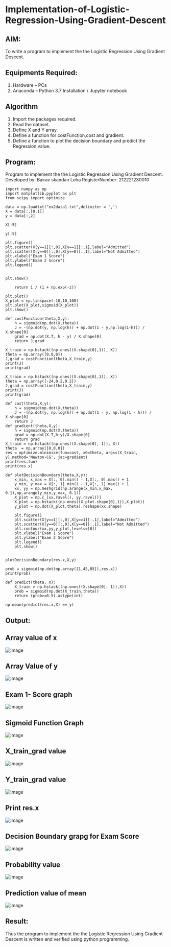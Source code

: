 # Implementation-of-Logistic-Regression-Using-Gradient-Descent

## AIM:
To write a program to implement the the Logistic Regression Using Gradient Descent.

## Equipments Required:
1. Hardware – PCs
2. Anaconda – Python 3.7 Installation / Jupyter notebook

## Algorithm
1. Import the packages required.
2. Read the dataset.
3. Define X and Y array.
4. Define a function for costFunction,cost and gradient.
5. Define a function to plot the decision boundary and predict the Regression value.
## Program:


Program to implement the the Logistic Regression Using Gradient Descent.
Developed by: Bairav skandan Loha
RegisterNumber: 212221230010
~~~
import numpy as np
import matplotlib.pyplot as plt
from scipy import optimize

data = np.loadtxt("ex2data1.txt",delimiter = ',')
X = data[:,[0,1]]
y = data[:,2]

X[:5]

y[:5]

plt.figure()
plt.scatter(X[y==1][:,0],X[y==1][:,1],label="Admitted")
plt.scatter(X[y==0][:,0],X[y==0][:,1],label="Not Admitted")
plt.xlabel("Exam 1 Score")
plt.ylabel("Exam 2 Score")
plt.legend()


plt.show()

    return 1 / (1 + np.exp(-z))
    
plt.plot()
X_plot = np.linspace(-10,10,100)
plt.plot(X_plot,sigmoid(X_plot))
plt.show()

def costFunction(theta,X,y):
    h = sigmoid(np.dot(X,theta))
    J = -(np.dot(y, np.log(h)) + np.dot(1 - y,np.log(1-h))) / X.shape[0]
    grad = np.dot(X.T, h - y) / X.shape[0]
    return J,grad
    
X_train = np.hstack((np.ones((X.shape[0],1)), X))
theta = np.array([0,0,0])
J,grad = costFunction(theta,X_train,y)
print(J)
print(grad)

X_train = np.hstack((np.ones((X.shape[0],1)), X))
theta = np.array([-24,0.2,0.2])
J,grad = costFunction(theta,X_train,y)
print(J)
print(grad)

def cost(theta,X,y):
    h = sigmoid(np.dot(X,theta))
    J = -(np.dot(y, np.log(h)) + np.dot(1 - y, np.log(1 - h))) / X.shape[0]
    return J
def gradient(theta,X,y):
    h = sigmoid(np.dot(X,theta))
    grad = np.dot(X.T,h-y)/X.shape[0]
    return grad
X_train = np.hstack((np.ones((X.shape[0], 1)), X))
theta  = np.array([0,0,0])
res = optimize.minimize(fun=cost, x0=theta, args=(X_train, y),method='Newton-CG', jac=gradient)
print(res.fun)
print(res.x)

def plotDecisionBoundary(theta,X,y):
    x_min, x_max = X[:, 0].min() - 1,X[:, 0].max() + 1
    y_min, y_max = X[:, 1].min() - 1,X[:, 1].max() + 1
    xx, yy = np.meshgrid(np.arange(x_min,x_max, 0.1),np.arange(y_min,y_max, 0.1))
    X_plot = np.c_[xx.ravel(), yy.ravel()]
    X_plot = np.hstack((np.ones((X_plot.shape[0],1)),X_plot))
    y_plot = np.dot(X_plot,theta).reshape(xx.shape)
    
    plt.figure()
    plt.scatter(X[y==1][:,0],X[y==1][:,1],label="Admitted")
    plt.scatter(X[y==0][:,0],X[y==0][:,1],label="Not Admitted")
    plt.contour(xx,yy,y_plot,levels=[0])
    plt.xlabel("Exam 1 Score")
    plt.ylabel("Exam 2 Score")
    plt.legend()
    plt.show()


plotDecisionBoundary(res.x,X,y)

prob = sigmoid(np.dot(np.array([1,45,85]),res.x))
print(prob)

def predict(theta, X):
    X_train = np.hstack((np.ones((X.shape[0], 1)),X))
    prob = sigmoid(np.dot(X_train,theta))
    return (prob>=0.5).astype(int)
    
np.mean(predict(res.x,X) == y)
~~~
## Output:

## Array value of x

![image](https://user-images.githubusercontent.com/95198708/234183968-c85d8559-54b9-435c-a834-2f839eb78af7.png)

## Array Value of y

![image](https://user-images.githubusercontent.com/95198708/234184044-1b6da0ea-807d-4e7c-879d-e8a72ef250a9.png)

## Exam 1- Score graph

![image](https://user-images.githubusercontent.com/95198708/234184099-4de7ecf8-dc50-4315-b21f-db1044b27a68.png)

## Sigmoid Function Graph

![image](https://user-images.githubusercontent.com/95198708/234184151-0c289c6c-fdd9-4e43-9729-8c7579dbeb97.png)

## X_train_grad value

![image](https://user-images.githubusercontent.com/95198708/234184204-c62a0600-af39-4812-be3e-2447d19ac807.png)

## Y_train_grad value

![image](https://user-images.githubusercontent.com/95198708/234184252-4271c798-d01a-4642-9a63-3026ca891a29.png)

## Print res.x

![image](https://user-images.githubusercontent.com/95198708/234184295-ddbb604c-026e-40ca-b675-60b2e4f4948e.png)

## Decision Boundary grapg for Exam Score


![image](https://user-images.githubusercontent.com/95198708/234184366-eafecc90-82ab-4341-89aa-907444c3fd67.png)

## Probability value

![image](https://user-images.githubusercontent.com/95198708/234184456-d82c432a-b41d-488a-b3c2-2beae67398b1.png)

## Prediction value of mean

![image](https://user-images.githubusercontent.com/95198708/234184592-232219c1-6725-44a4-868d-660c9b160e4a.png)



## Result:
Thus the program to implement the the Logistic Regression Using Gradient Descent is written and verified using python programming.

